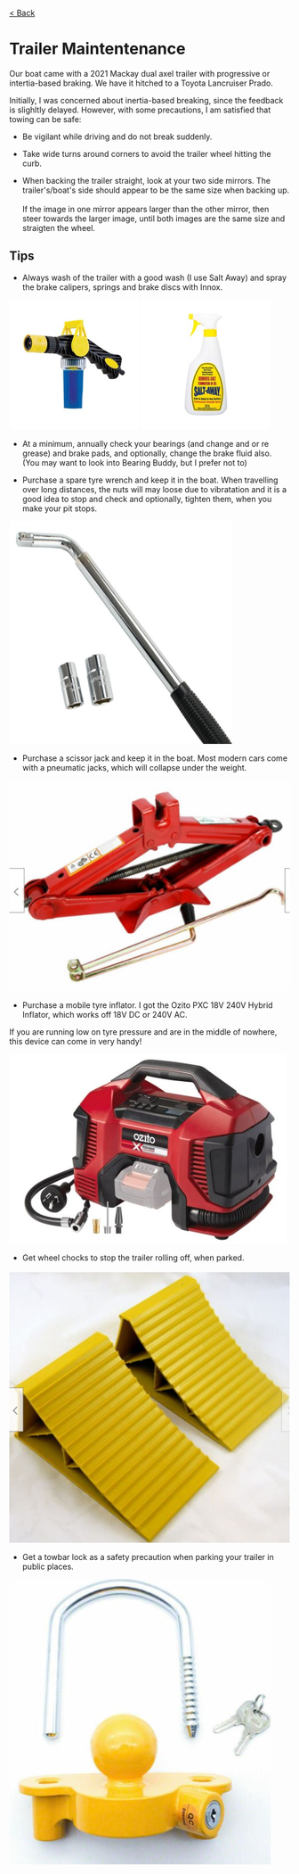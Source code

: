 [< Back](/README.md)

# Trailer Maintentenance

Our boat came with a 2021 Mackay dual axel trailer with progressive or intertia-based braking.
We have it hitched to a Toyota Lancruiser Prado.  

Initially, I was concerned about inertia-based breaking, since the feedback is slighltly delayed.
However, with some precautions, I am satisfied that towing can be safe:

* Be vigilant while driving and do not break suddenly.

* Take wide turns around corners to avoid the trailer wheel hitting the curb.

* When backing the trailer straight, look at your two side mirrors. 
The trailer's/boat's side should appear to be the same size when backing up.<br/></br>
If the image in one mirror appears larger than the other mirror, then steer towards the larger image, until both images are the same size and straigten the wheel.

## Tips

* Always wash of the trailer with a good wash (I use Salt Away) and spray the brake calipers, springs and brake discs with Innox.

![Salt Away Attachment](/images/SaltAwayAttachment.jpg)
![Salt Away Attachment](/images/SaltAway.jpg)

* At a minimum, annually check your bearings (and change and or re grease) and brake pads, and optionally, change the brake fluid also.
(You may want to look into Bearing Buddy, but I prefer not to)

* Purchase a spare tyre wrench and keep it in the boat. When travelling over long distances, the nuts will may loose due to vibratation and it is a good idea to stop and check and optionally, tighten them, when you make your pit stops.

<img src="/images/TyreWrench.JPG" width="400px;" height="400px;" />

* Purchase a scissor jack and keep it in the boat. Most modern cars come with a pneumatic jacks, which will collapse under the weight. 

![Scissor jack](/images/ScissorJack.JPG)

* Purchase a mobile tyre inflator. I got the Ozito PXC 18V 240V Hybrid Inflator, which works off 18V DC or 240V AC. 

If you are running low on tyre pressure and are in the middle of nowhere, this device can come in very handy!

![Ozito Inflator](/images/OzitoInflator.JPG)

* Get wheel chocks to stop the trailer rolling off, when parked.

![Wheel Chocks](/images/WheelChocks.JPG)

* Get a towbar lock as a safety precaution when parking your trailer in public places.

![Trailer Lock](/images/TrailerLock.JPG)